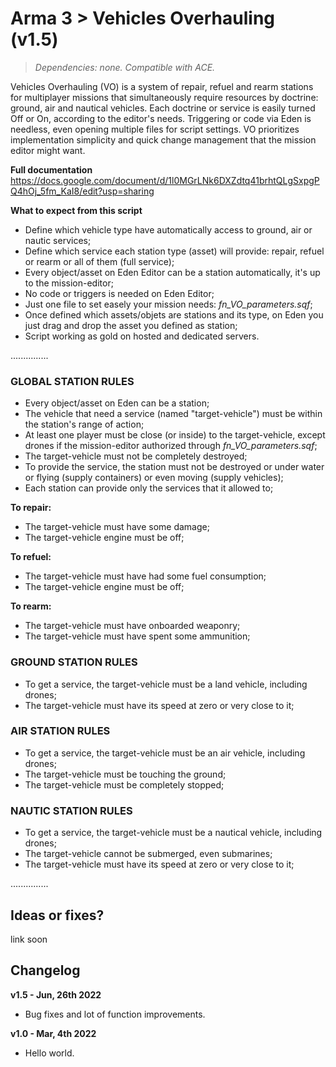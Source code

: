 # Arma 3 > Vehicles Overhauling (v1.5)
>*Dependencies: none.*
>*Compatible with ACE.*

Vehicles Overhauling (VO) is a system of repair, refuel and rearm stations for multiplayer missions that simultaneously require resources by doctrine: ground, air and nautical vehicles. Each doctrine or service is easily turned Off or On, according to the editor's needs. Triggering or code via Eden is needless, even opening multiple files for script settings. VO prioritizes implementation simplicity and quick change management that the mission editor might want.  

**Full documentation**
https://docs.google.com/document/d/1l0MGrLNk6DXZdtq41brhtQLgSxpgPQ4hOj_5fm_KaI8/edit?usp=sharing

**What to expect from this script**

- Define which vehicle type have automatically access to ground, air or nautic services;
- Define which service each station type (asset) will provide: repair, refuel or rearm or all of them (full service);
- Every object/asset on Eden Editor can be a station automatically, it's up to the mission-editor;
- No code or triggers is needed on Eden Editor;
- Just one file to set easely your mission needs: _fn_VO_parameters.sqf_;
- Once defined which assets/objets are stations and its type, on Eden you just drag and drop the asset you defined as station;
- Script working as gold on hosted and dedicated servers.

...............

### GLOBAL STATION RULES

- Every object/asset on Eden can be a station;
- The vehicle that need a service (named "target-vehicle") must be within the station's range of action;
- At least one player must be close (or inside) to the target-vehicle, except drones if the mission-editor authorized through _fn_VO_parameters.sqf_;
- The target-vehicle must not be completely destroyed;
- To provide the service, the station must not be destroyed or under water or flying (supply containers) or even moving (supply vehicles); 
- Each station can provide only the services that it allowed to; 

**To repair:**
- The target-vehicle must have some damage;
- The target-vehicle engine must be off;

**To refuel:**
- The target-vehicle must have had some fuel consumption;
- The target-vehicle engine must be off;

**To rearm:**
- The target-vehicle must have onboarded weaponry;
- The target-vehicle must have spent some ammunition;

### GROUND STATION RULES

- To get a service, the target-vehicle must be a land vehicle, including drones;
- The target-vehicle must have its speed at zero or very close to it;

### AIR STATION RULES

- To get a service, the target-vehicle must be an air vehicle, including drones;
- The target-vehicle must be touching the ground;
- The target-vehicle must be completely stopped;

### NAUTIC STATION RULES

- To get a service, the target-vehicle must be a nautical vehicle, including drones;
- The target-vehicle cannot be submerged, even submarines;
- The target-vehicle must have its speed at zero or very close to it;

...............

## Ideas or fixes?
link soon

## Changelog

**v1.5 - Jun, 26th 2022**
- Bug fixes and lot of function improvements. 

**v1.0 - Mar, 4th 2022**
- Hello world.
